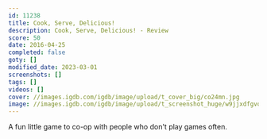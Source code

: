 ```yaml
---
id: 11238
title: Cook, Serve, Delicious!
description: Cook, Serve, Delicious! - Review
score: 50
date: 2016-04-25
completed: false
goty: []
modified_date: 2023-03-01
screenshots: []
tags: []
videos: []
cover: //images.igdb.com/igdb/image/upload/t_cover_big/co24mn.jpg
image: //images.igdb.com/igdb/image/upload/t_screenshot_huge/w9jjxdfgvqaavxoopizf.jpg
---
```

A fun little game to co-op with people who don't play games often. 